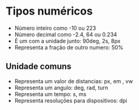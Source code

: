 # Tipos numéricos

* <integer>         Número inteiro como -10 ou 223
* <number>          Número decimal como -2.4, 64 ou 0.234
* <dimension>       É um <number> com a unidade junto: 90deg, 2s, 8px
* <percentagem>     Representa a fração de outro numero: 50%


## Unidade comuns

* <length>          Representa um valor de distancias: px, em , vw
* <angle>           Representa um angulo: deg, rad, turn
* <time>            Representa um tempo: s, ms
* <resolution>      Representa resoluções para dispositivos: dpi